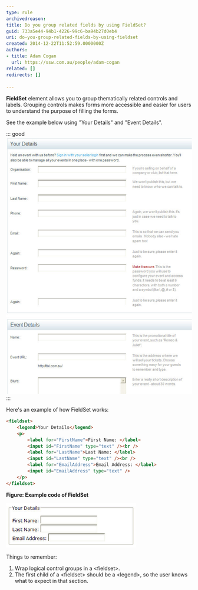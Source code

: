 ```yaml
---
type: rule
archivedreason: 
title: Do you group related fields by using FieldSet?
guid: 733a5e44-94b1-4226-99c6-ba94b27d0eb4
uri: do-you-group-related-fields-by-using-fieldset
created: 2014-12-22T11:52:59.0000000Z
authors:
- title: Adam Cogan
  url: https://ssw.com.au/people/adam-cogan
related: []
redirects: []

---
```


**FieldSet** element allows you to group thematically related controls and labels. Grouping controls makes forms more accessible and easier for users to understand the purpose of filling the forms.

See the example below using "Your Details" and "Event Details".

<!--endintro-->

::: good  
![Figure: Good example - Use FieldSet for grouping](fieldset.jpg)  
:::

Here's an example of how FieldSet works:

``` html
<fieldset>
    <legend>Your Details</legend>
    <p>
        <label for="FirstName">First Name: </label>
        <input id="FirstName" type="text" /><br />
        <label for="LastName">Last Name: </label>
        <input id="LastName" type="text" /><br />
        <label for="EmailAddress">Email Address: </label>
        <input id="EmailAddress" type="text" />
    </p>
</fieldset>
```
**Figure: Example code of FieldSet**

![Figure: How that code will look on the browser](fieldset-browser.jpg)  

Things to remember:

1. Wrap logical control groups in a &lt;fieldset&gt;.
2. The first child of a &lt;fieldset&gt; should be a &lt;legend&gt;, so the user knows what to expect in that section.
